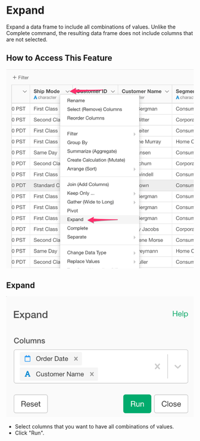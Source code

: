# Expand

Expand a data frame to include all combinations of values. Unlike the Complete command, the resulting data frame does not include columns that are not selected. 

## How to Access This Feature

![](images/expand.png)

## Expand

![](images/expand2.png)

* Select columns that you want to have all combinations of values.
* Click "Run".

